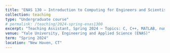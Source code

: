 ```yaml
---
title: "ENAS 130 – Introduction to Computing for Engineers and Scientists"
collection: teaching
type: "Undergraduate course"
# permalink: /teaching/2024-spring-enas1300
excerpt: "Teaching Assistant, Spring 2024 – Topics: C, C++, MATLAB, numerical methods, and data analysis."
venue: "Yale University, Engineering and Applied Science (ENAS)"
term: "Spring 2024"
location: "New Haven, CT"
---
```

